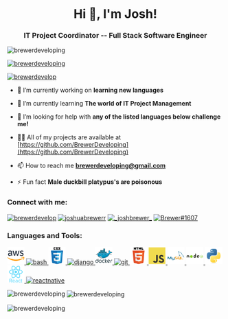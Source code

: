 <h1 align="center">Hi 👋, I'm Josh!</h1>
<h3 align="center">IT Project Coordinator -- Full Stack Software Engineer</h3>

<p align="left"> <img src="https://komarev.com/ghpvc/?username=brewerdeveloping&label=Profile%20views&color=0e75b6&style=flat" alt="brewerdeveloping" /> </p>

<p align="left"> <a href="https://github.com/ryo-ma/github-profile-trophy"><img src="https://github-profile-trophy.vercel.app/?username=brewerdeveloping" alt="brewerdeveloping" /></a> </p>

<p align="left"> <a href="https://twitter.com/brewerdevelop" target="blank"><img src="https://img.shields.io/twitter/follow/brewerdevelop?logo=twitter&style=for-the-badge" alt="brewerdevelop" /></a> </p>

- 🔭 I’m currently working on **learning new languages**

- 🌱 I’m currently learning **The world of IT Project Management**

- 🤝 I’m looking for help with **any of the listed languages below challenge me!**

- 👨‍💻 All of my projects are available at [https://github.com/BrewerDeveloping](https://github.com/BrewerDeveloping)

- 📫 How to reach me **brewerdeveloping@gmail.com**

- ⚡ Fun fact **Male duckbill platypus's are poisonous**

<h3 align="left">Connect with me:</h3>
<p align="left">
<a href="https://twitter.com/brewerdevelop" target="blank"><img align="center" src="https://raw.githubusercontent.com/rahuldkjain/github-profile-readme-generator/master/src/images/icons/Social/twitter.svg" alt="brewerdevelop" height="30" width="40" /></a>
<a href="https://linkedin.com/in/joshuabrewerr" target="blank"><img align="center" src="https://raw.githubusercontent.com/rahuldkjain/github-profile-readme-generator/master/src/images/icons/Social/linked-in-alt.svg" alt="joshuabrewerr" height="30" width="40" /></a>
<a href="https://instagram.com/_joshbrewer_" target="blank"><img align="center" src="https://raw.githubusercontent.com/rahuldkjain/github-profile-readme-generator/master/src/images/icons/Social/instagram.svg" alt="_joshbrewer_" height="30" width="40" /></a>
<a href="https://discord.gg/Brewer#1607" target="blank"><img align="center" src="https://raw.githubusercontent.com/rahuldkjain/github-profile-readme-generator/master/src/images/icons/Social/discord.svg" alt="Brewer#1607" height="30" width="40" /></a>
</p>

<h3 align="left">Languages and Tools:</h3>
<p align="left"> <a href="https://aws.amazon.com" target="_blank" rel="noreferrer"> <img src="https://raw.githubusercontent.com/devicons/devicon/master/icons/amazonwebservices/amazonwebservices-original-wordmark.svg" alt="aws" width="40" height="40"/> </a> <a href="https://www.gnu.org/software/bash/" target="_blank" rel="noreferrer"> <img src="https://www.vectorlogo.zone/logos/gnu_bash/gnu_bash-icon.svg" alt="bash" width="40" height="40"/> </a> <a href="https://www.w3schools.com/css/" target="_blank" rel="noreferrer"> <img src="https://raw.githubusercontent.com/devicons/devicon/master/icons/css3/css3-original-wordmark.svg" alt="css3" width="40" height="40"/> </a> <a href="https://www.djangoproject.com/" target="_blank" rel="noreferrer"> <img src="https://cdn.worldvectorlogo.com/logos/django.svg" alt="django" width="40" height="40"/> </a> <a href="https://www.docker.com/" target="_blank" rel="noreferrer"> <img src="https://raw.githubusercontent.com/devicons/devicon/master/icons/docker/docker-original-wordmark.svg" alt="docker" width="40" height="40"/> </a> <a href="https://git-scm.com/" target="_blank" rel="noreferrer"> <img src="https://www.vectorlogo.zone/logos/git-scm/git-scm-icon.svg" alt="git" width="40" height="40"/> </a> <a href="https://www.w3.org/html/" target="_blank" rel="noreferrer"> <img src="https://raw.githubusercontent.com/devicons/devicon/master/icons/html5/html5-original-wordmark.svg" alt="html5" width="40" height="40"/> </a> <a href="https://developer.mozilla.org/en-US/docs/Web/JavaScript" target="_blank" rel="noreferrer"> <img src="https://raw.githubusercontent.com/devicons/devicon/master/icons/javascript/javascript-original.svg" alt="javascript" width="40" height="40"/> </a> <a href="https://www.mysql.com/" target="_blank" rel="noreferrer"> <img src="https://raw.githubusercontent.com/devicons/devicon/master/icons/mysql/mysql-original-wordmark.svg" alt="mysql" width="40" height="40"/> </a> <a href="https://nodejs.org" target="_blank" rel="noreferrer"> <img src="https://raw.githubusercontent.com/devicons/devicon/master/icons/nodejs/nodejs-original-wordmark.svg" alt="nodejs" width="40" height="40"/> </a> <a href="https://www.python.org" target="_blank" rel="noreferrer"> <img src="https://raw.githubusercontent.com/devicons/devicon/master/icons/python/python-original.svg" alt="python" width="40" height="40"/> </a> <a href="https://reactjs.org/" target="_blank" rel="noreferrer"> <img src="https://raw.githubusercontent.com/devicons/devicon/master/icons/react/react-original-wordmark.svg" alt="react" width="40" height="40"/> </a> <a href="https://reactnative.dev/" target="_blank" rel="noreferrer"> <img src="https://reactnative.dev/img/header_logo.svg" alt="reactnative" width="40" height="40"/> </a> </p>

<p><img align="left" src="https://github-readme-stats.vercel.app/api/top-langs?username=brewerdeveloping&show_icons=true&locale=en&layout=compact" alt="brewerdeveloping" /></p>

<p>&nbsp;<img align="center" src="https://github-readme-stats.vercel.app/api?username=brewerdeveloping&show_icons=true&locale=en" alt="brewerdeveloping" /></p>

<p><img align="center" src="https://github-readme-streak-stats.herokuapp.com/?user=brewerdeveloping&" alt="brewerdeveloping" /></p>
